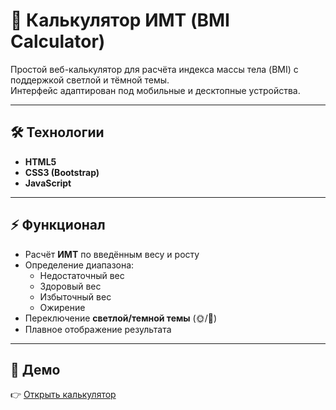 # 🧮 Калькулятор ИМТ (BMI Calculator)

Простой веб-калькулятор для расчёта индекса массы тела (BMI) с поддержкой светлой и тёмной темы.  
Интерфейс адаптирован под мобильные и десктопные устройства.

---

## 🛠 Технологии
- **HTML5**
- **CSS3 (Bootstrap)**
- **JavaScript**

---

## ⚡ Функционал
- Расчёт **ИМТ** по введённым весу и росту
- Определение диапазона:  
  - Недостаточный вес  
  - Здоровый вес  
  - Избыточный вес  
  - Ожирение
- Переключение **светлой/темной темы** (🌞/🌙)
- Плавное отображение результата

---

## 🚀 Демо
👉 [Открыть калькулятор]()
